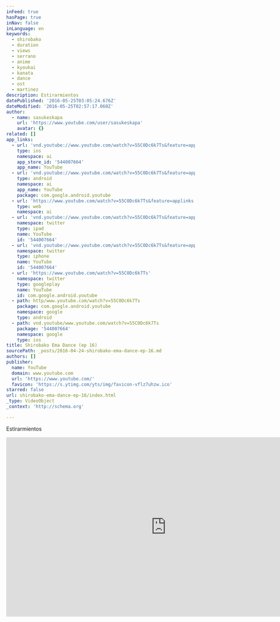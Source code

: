```yaml
---
inFeed: true
hasPage: true
inNav: false
inLanguage: en
keywords:
  - shirobako
  - duration
  - views
  - serrano
  - anime
  - kyoukai
  - kanata
  - dance
  - ost
  - martinez
description: Estirarmientos
datePublished: '2016-05-25T03:05:24.676Z'
dateModified: '2016-05-25T02:57:17.060Z'
author:
  - name: sasukeskapa
    url: 'https://www.youtube.com/user/sasukeskapa'
    avatar: {}
related: []
app_links:
  - url: 'vnd.youtube://www.youtube.com/watch?v=55C0Dc6k7Ts&feature=applinks'
    type: ios
    namespace: ai
    app_store_id: '544007664'
    app_name: YouTube
  - url: 'vnd.youtube://www.youtube.com/watch?v=55C0Dc6k7Ts&feature=applinks'
    type: android
    namespace: ai
    app_name: YouTube
    package: com.google.android.youtube
  - url: 'https://www.youtube.com/watch?v=55C0Dc6k7Ts&feature=applinks'
    type: web
    namespace: ai
  - url: 'vnd.youtube://www.youtube.com/watch?v=55C0Dc6k7Ts&feature=applinks'
    namespace: twitter
    type: ipad
    name: YouTube
    id: '544007664'
  - url: 'vnd.youtube://www.youtube.com/watch?v=55C0Dc6k7Ts&feature=applinks'
    namespace: twitter
    type: iphone
    name: YouTube
    id: '544007664'
  - url: 'https://www.youtube.com/watch?v=55C0Dc6k7Ts'
    namespace: twitter
    type: googleplay
    name: YouTube
    id: com.google.android.youtube
  - path: http/www.youtube.com/watch?v=55C0Dc6k7Ts
    package: com.google.android.youtube
    namespace: google
    type: android
  - path: vnd.youtube/www.youtube.com/watch?v=55C0Dc6k7Ts
    package: '544007664'
    namespace: google
    type: ios
title: Shirobako Ema Dance (ep 16)
sourcePath: _posts/2016-04-24-shirobako-ema-dance-ep-16.md
authors: []
publisher:
  name: YouTube
  domain: www.youtube.com
  url: 'https://www.youtube.com/'
  favicon: 'https://s.ytimg.com/yts/img/favicon-vflz7uhzw.ico'
starred: false
url: shirobako-ema-dance-ep-16/index.html
_type: VideoObject
_context: 'http://schema.org'

---
```

Estirarmientos

<iframe src="https://cdn.embedly.com/widgets/media.html?src=https%3A%2F%2Fwww.youtube.com%2Fembed%2F55C0Dc6k7Ts%3Ffeature%3Doembed&amp;url=https%3A%2F%2Fwww.youtube.com%2Fwatch%3Fv%3D55C0Dc6k7Ts&amp;image=https%3A%2F%2Fi.ytimg.com%2Fvi%2F55C0Dc6k7Ts%2Fhqdefault.jpg&amp;key=b7d04c9b404c499eba89ee7072e1c4f7&amp;type=text%2Fhtml&amp;schema=youtube" width="854" height="480" scrolling="no" frameborder="0" allowfullscreen="" style=""></iframe>